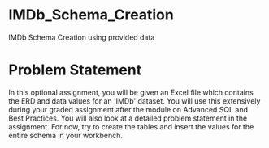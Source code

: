 # IMDb_Schema_Creation
IMDb Schema Creation using provided data

# Problem Statement
In this optional assignment, you will be given an Excel file which contains the ERD and data values for an 'IMDb' dataset. 
You will use this extensively during your graded assignment after the module on Advanced SQL and Best Practices. 
You will also look at a detailed problem statement in the assignment.
For now, try to create the tables and insert the values for the entire schema in your workbench. 
